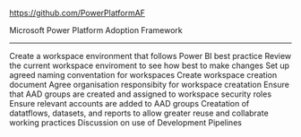 https://github.com/PowerPlatformAF

Microsoft Power Platform Adoption Framework

---


Create a workspace environment that follows Power BI best practice
Review the current workspace enviroment to see how best to make changes
Set up agreed naming conventation for workspaces
Create workspace creation document
Agree organisation responsibity for workspace creatation
Ensure that AAD groups are created and assigned to workspace security roles
Ensure relevant accounts are added to AAD groups
Creatation of datatflows, datasets, and reports to allow greater reuse and collabrate working practices
Discussion on use of Development Pipelines

